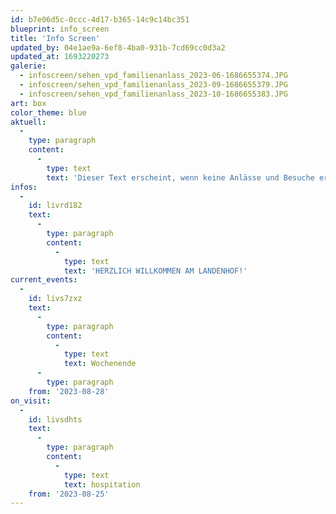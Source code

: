 ```yaml
---
id: b7e06d5c-0ccc-4d17-b365-14c9c14bc351
blueprint: info_screen
title: 'Info Screen'
updated_by: 04e1ae9a-6ef8-4ba0-931b-7cd69cc0d3a2
updated_at: 1693220273
galerie:
  - infoscreen/sehen_vpd_familienanlass_2023-06-1686655374.JPG
  - infoscreen/sehen_vpd_familienanlass_2023-09-1686655379.JPG
  - infoscreen/sehen_vpd_familienanlass_2023-10-1686655383.JPG
art: box
color_theme: blue
aktuell:
  -
    type: paragraph
    content:
      -
        type: text
        text: 'Dieser Text erscheint, wenn keine Anlässe und Besuche erfasst sind. Einzelne Wörter oder Textpassagen können für eine stärkere Hervorhebung fett markiert werden.'
infos:
  -
    id: livrd182
    text:
      -
        type: paragraph
        content:
          -
            type: text
            text: 'HERZLICH WILLKOMMEN AM LANDENHOF!'
current_events:
  -
    id: livs7zxz
    text:
      -
        type: paragraph
        content:
          -
            type: text
            text: Wochenende
      -
        type: paragraph
    from: '2023-08-28'
on_visit:
  -
    id: livsdhts
    text:
      -
        type: paragraph
        content:
          -
            type: text
            text: hospitation
    from: '2023-08-25'
---
```

